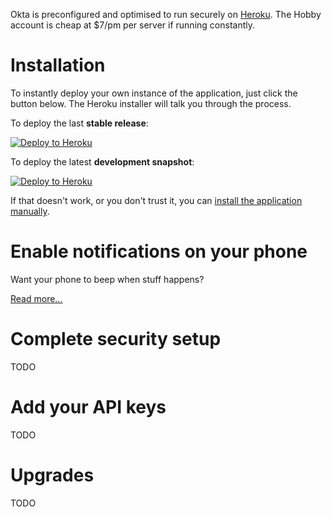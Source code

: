 Okta is preconfigured and optimised to run securely on [Heroku](https://www.heroku.com/). The Hobby account is cheap at \$7/pm per server if running constantly.

# Installation

To instantly deploy your own instance of the application, just click the button below. The Heroku installer will talk you through the process.

To deploy the last **stable release**:

[![Deploy to Heroku](https://www.herokucdn.com/deploy/button.svg)](https://heroku.com/deploy?template=https://github.com/gruelbox/orko/tree/stable)

To deploy the latest **development snapshot**:

[![Deploy to Heroku](https://www.herokucdn.com/deploy/button.svg)](https://heroku.com/deploy?template=https://github.com/badgerwithagun/orko)

If that doesn't work, or you don't trust it, you can [install the application manually](Manual-installation-on-Heroku).

# Enable notifications on your phone

Want your phone to beep when stuff happens?

[Read more...](Telegram-Notifications)

# Complete security setup

TODO

# Add your API keys

TODO

# Upgrades

TODO
